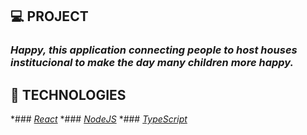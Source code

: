  ## 💻 PROJECT
  ### *Happy, this application connecting people to host houses institucional to make the day many children more happy.*

 ## 🚀 TECHNOLOGIES
  *### [*React*](https://en.reactjs.org/)
  *### [*NodeJS*](https://nodejs.org/en/)
  *### [*TypeScript*](https://www.typescriptlang.org/)
